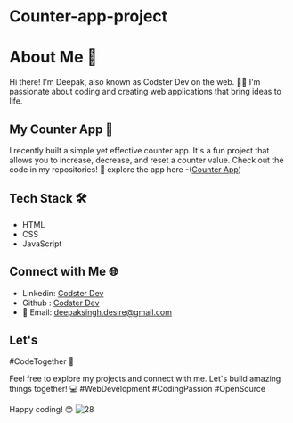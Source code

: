 # Counter-app-project
# About Me 👋

Hi there! I'm Deepak, also known as Codster Dev on the web. 👨‍💻 I'm passionate about coding and creating web applications that bring ideas to life.

## My Counter App 🔄

I recently built a simple yet effective counter app. It's a fun project that allows you to increase, decrease, and reset a counter value. Check out the code in my repositories! 🚀
explore the app here  -([Counter App](https://codster15.github.io/Counter-app-project/)) 

## Tech Stack 🛠️

- HTML
- CSS
- JavaScript

## Connect with Me 🌐

- Linkedin: [Codster Dev](https://www.linkedin.com/in/codster-dev-9638b1205/)
- Github : [Codster Dev](https://github.com/codster15)
-  📧 Email: deepaksingh.desire@gmail.com
## Let's 
#CodeTogether 🤝

Feel free to explore my projects and connect with me. Let's build amazing things together! 💻 #WebDevelopment #CodingPassion #OpenSource

Happy coding! 😊
![28](https://github.com/codster15/Counter-app-project/assets/127374043/9dc5bb69-d0c5-4527-b6f8-6b1fc8f97207)
